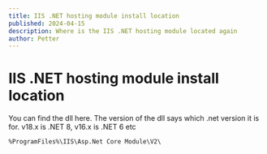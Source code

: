 ```yaml
---
title: IIS .NET hosting module install location
published: 2024-04-15
description: Where is the IIS .NET hosting module located again
author: Petter
---
```

# IIS .NET hosting module install location

You can find the dll here. The version of the dll says which .net version it is for. v18.x is .NET 8, v16.x is .NET 6 etc
```shell
%ProgramFiles%\IIS\Asp.Net Core Module\V2\
```

